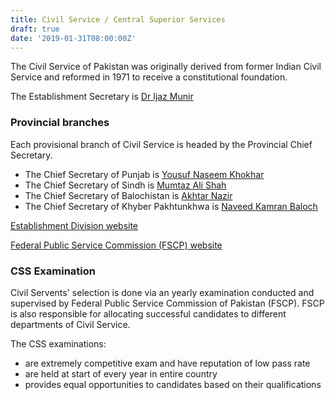 ```yaml
---
title: Civil Service / Central Superior Services
draft: true
date: '2019-01-31T08:00:00Z'
---
```


The Civil Service of Pakistan was originally derived from former Indian Civil Service and reformed in 1971 to receive a constitutional foundation.

The Establishment Secretary is [Dr Ijaz Munir](/government/people/ijaz-munir)

### Provincial branches

Each provisional branch of Civil Service is headed by the Provincial Chief Secretary.

- The Chief Secretary of Punjab is [Yousuf Naseem Khokhar](/government/people/yousuf-naseem-khokhar)
- The Chief Secretary of Sindh is [Mumtaz Ali Shah](/government/people/mumtaz-ali-shah)
- The Chief Secretary of Balochistan is [Akhtar Nazir](/government/people/akhtar-nazir)
- The Chief Secretary of Khyber Pakhtunkhwa is [Naveed Kamran Baloch](/government/people/naveed-kamran-baloch)

<a href="http://www.establishment.gov.pk/" target="_blank" rel="noopener">Establishment Division website</a>

<a href="http://www.fpsc.gov.pk/" target="_blank" rel="noopener">Federal Public Service Commission (FSCP) website</a>

### CSS Examination

Civil Servents' selection is done via an yearly examination conducted and supervised by Federal Public Service Commission of Pakistan (FSCP). FSCP is also responsible for allocating successful candidates to different departments of Civil Service.

The CSS examinations:

- are extremely competitive exam and have reputation of low pass rate
- are held at start of every year in entire country
- provides equal opportunities to candidates based on their qualifications

<div>
  <featured-numbers data='[
    {"numbers": "7.5%", "description": "Merit based selection"},
    {"numbers": "92.5%", "description": "Quota based selection"}
  ]'></featured-numbers>
</div>
